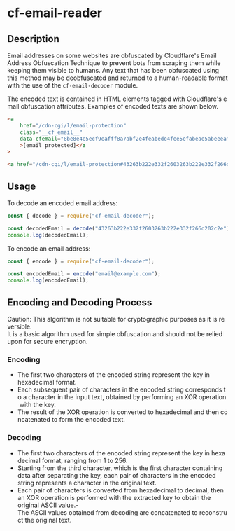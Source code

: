 # cf-email-reader

## Description

Email addresses on some websites are obfuscated by Cloudflare's Email Address Obfuscation Technique to prevent bots from scraping them while keeping them visible to humans. Any text that has been obfuscated using this method may be deobfuscated and returned to a human-readable format with the use of the `cf-email-decoder` module.

The encoded text is contained in HTML elements tagged with Cloudflare's email obfuscation attributes.
Examples of encoded texts are shown below.

```html
<a
	href="/cdn-cgi/l/email-protection"
	class="__cf_email__"
	data-cfemail="8be8e4e5ecf9eafff8a7abf2e4feabede4fee5efabeae5abeeeaf8ffeef9abeeececaa"
	>[email protected]</a
>

<a href="/cdn-cgi/l/email-protection#43263b222e332f2603263b222e332f266d202c2e"></a>
```

## Usage

To decode an encoded email address:

```javascript
const { decode } = require("cf-email-decoder");

const decodedEmail = decode("43263b222e332f2603263b222e332f266d202c2e");
console.log(decodedEmail);
```

To encode an email address:

```javascript
const { encode } = require("cf-email-decoder");

const encodedEmail = encode("email@example.com");
console.log(encodedEmail);
```

## Encoding and Decoding Process

Caution: This algorithm is not suitable for cryptographic purposes as it is reversible. 
It is a basic algorithm used for simple obfuscation and should not be relied upon for secure encryption.

### Encoding

- The first two characters of the encoded string represent the key in hexadecimal format.
- Each subsequent pair of characters in the encoded string corresponds to a character in the input text, obtained by performing an XOR operation with the key.
- The result of the XOR operation is converted to hexadecimal and then concatenated to form the encoded text.

### Decoding

- The first two characters of the encoded string represent the key in hexadecimal format, ranging from 1 to 256.
- Starting from the third character, which is the first character containing data after separating the key, each pair of characters in the encoded string represents a character in the original text.
- Each pair of characters is converted from hexadecimal to decimal, then an XOR operation is performed with the extracted key to obtain the original ASCII value.- The ASCII values obtained from decoding are concatenated to reconstruct the original text.
